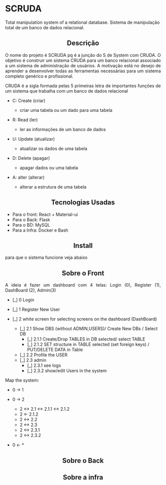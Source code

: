 # SCRUDA
Total manipulation system of a relational database. 
Sistema de manipulação total de um banco de dados relacional.

<h2 align="center"> Descrição </h2>
<p align="justify">
O nome do projeto é SCRUDA pq é a junção do S de System com CRUDA.
O objetivo é construir um sistema CRUDA para um banco relacional associado a um sistema de administração de usuários. A motivação está no desejo de aprender a desenvolver todas as ferramentas necessárias para um sistema completo genérico e profissional.
</p>
<p align="justify">
CRUDA é a sigla formada pelas 5 primeiras letra de importantes funções de um sistema que trabalha com um banco de dados relacional
</p>

- C: Create (criar)
    - <p align="justify">criar uma tabela ou um dado para uma tabela </p>
- R: Read (ler)
    - <p align="justify">ler as informações de um banco de dados</p>
- U: Update (atualizar)
    - <p align="justify">atualizar os dados de uma tabela</p>
- D: Delete (apagar)
    - <p align="justify">apagar dados ou uma tabela</p>
- A: alter (alterar)
    - <p align="justify">alterar a estrutura de uma tabela</p>

<h2 align="center"> Tecnologias Usadas </h2>

- Para o front: React + Material-ui
- Para o Back: Flask
- Para o BD: MySQL
- Para a Infra: Docker e Bash

<h2 align="center"> Install </h2>
<p align="justify"> para que o sistema funcione veja abaixo</p>

<h2 align="center"> Sobre o Front </h2>
<p align="justify"> A ideia é fazer um dashboard com 4 telas: Login (0), Register (1), DashBoard (2), Admin(3)</p>

- [_] 0 Login 
- [_] 1 Register New User


- [_] 2 white screen for selecting screens on the dashboard (DashBoard)

    - [_] 2.1     Show DBS (without ADMIN,USERS)/ Create New DBs / Select DB
        - [_] 2.1.1     Create/Drop TABLES in DB selected/ select TABLE
        - [_] 2.1.2     SET structure in TABLE selected (set foreign keys) / PUT/DELETE DATA in Table
    - [_] 2.2       Profile the USER
    - [_] 2.3       admin
        - [_] 2.3.1     see logs
        - [_] 2.3.2     show/edit Users in the system
    

<p align="justify">Map the system:</p>

- 0 -> 1
- 0 -> 2
    - 2 <-> 2.1 <-> 2.1.1 <-> 2.1.2 
    - 2 <-  2.1.2
    - 2 <-> 2.2
    - 2 <-> 2.3
    - 2 <-> 2.3.1
    - 2 <-> 2.3.2

- 0 <- *

<h2 align="center"> Sobre o Back </h2>


<h2 align="center"> Sobre a infra </h2>